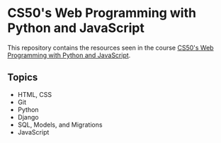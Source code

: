 # CS50's Web Programming with Python and JavaScript

This repository contains the resources seen in the course [CS50's Web Programming with Python and JavaScript](https://pll.harvard.edu/course/cs50s-web-programming-python-and-javascript?delta=0).

## Topics

* HTML, CSS
* Git
* Python
* Django
* SQL, Models, and Migrations
* JavaScript
